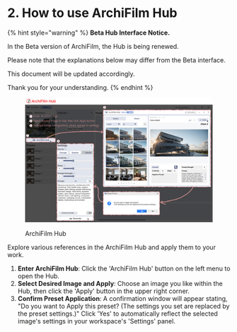 # 2. How to use ArchiFilm Hub

{% hint style="warning" %}
**Beta Hub Interface Notice.**

In the Beta version of ArchiFilm, the Hub is being renewed.

Please note that the explanations below may differ from the Beta interface.

This document will be updated accordingly.&#x20;

Thank you for your understanding.
{% endhint %}

<figure><img src="../../.gitbook/assets/튜토리얼3.png" alt=""><figcaption><p>ArchiFilm Hub</p></figcaption></figure>

Explore various references in the ArchiFilm Hub and apply them to your work.

1. **Enter ArchiFilm Hub**: Click the 'ArchiFilm Hub' button on the left menu to open the Hub.
2. **Select Desired Image and Apply**: Choose an image you like within the Hub, then click the 'Apply' button in the upper right corner.
3. **Confirm Preset Application**: A confirmation window will appear stating, "Do you want to Apply this preset? (The settings you set are replaced by the preset settings.)" Click 'Yes' to automatically reflect the selected image's settings in your workspace's 'Settings' panel.
